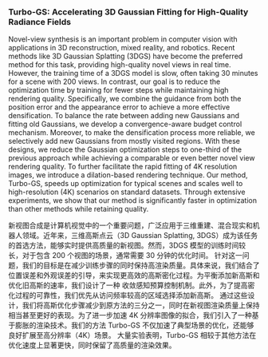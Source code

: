 ### Turbo-GS: Accelerating 3D Gaussian Fitting for High-Quality Radiance Fields

Novel-view synthesis is an important problem in computer vision with applications in 3D reconstruction, mixed reality, and robotics. Recent methods like 3D Gaussian Splatting (3DGS) have become the preferred method for this task, providing high-quality novel views in real time. However, the training time of a 3DGS model is slow, often taking 30 minutes for a scene with 200 views. In contrast, our goal is to reduce the optimization time by training for fewer steps while maintaining high rendering quality. Specifically, we combine the guidance from both the position error and the appearance error to achieve a more effective densification. To balance the rate between adding new Gaussians and fitting old Gaussians, we develop a convergence-aware budget control mechanism. Moreover, to make the densification process more reliable, we selectively add new Gaussians from mostly visited regions. With these designs, we reduce the Gaussian optimization steps to one-third of the previous approach while achieving a comparable or even better novel view rendering quality. To further facilitate the rapid fitting of 4K resolution images, we introduce a dilation-based rendering technique. Our method, Turbo-GS, speeds up optimization for typical scenes and scales well to high-resolution (4K) scenarios on standard datasets. Through extensive experiments, we show that our method is significantly faster in optimization than other methods while retaining quality.

新视图合成是计算机视觉中的一个重要问题，广泛应用于三维重建、混合现实和机器人领域。近年来，三维高斯点云（3D Gaussian Splatting, 3DGS）成为该任务的首选方法，能够实时提供高质量的新视图。然而，3DGS 模型的训练时间较长，对于包含 200 个视图的场景，通常需要 30 分钟的优化时间。
针对这一问题，我们的目标是在减少训练步骤的同时保持高渲染质量。具体来说，我们结合了位置误差和外观误差的引导，来实现更高效的高斯密化过程。为平衡添加新高斯和优化旧高斯的速率，我们设计了一种 收敛感知预算控制机制。此外，为了提高密化过程的可靠性，我们优先从访问频率较高的区域选择添加新高斯。
通过这些设计，我们将高斯优化步骤减少到原方法的三分之一，同时在新视图渲染质量上保持相当甚至更好的表现。为了进一步加速 4K 分辨率图像的拟合，我们引入了一种基于膨胀的渲染技术。我们的方法 Turbo-GS 不仅加速了典型场景的优化，还能够良好扩展至高分辨率（4K）场景。
大量实验表明，Turbo-GS 相较于其他方法在优化速度上显著更快，同时保留了高质量的渲染效果。

